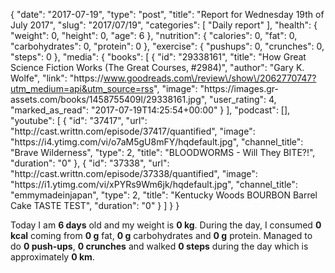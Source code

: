 {
    "date": "2017-07-19",
    "type": "post",
    "title": "Report for Wednesday 19th of July 2017",
    "slug": "2017\/07\/19",
    "categories": [
        "Daily report"
    ],
    "health": {
        "weight": 0,
        "height": 0,
        "age": 6
    },
    "nutrition": {
        "calories": 0,
        "fat": 0,
        "carbohydrates": 0,
        "protein": 0
    },
    "exercise": {
        "pushups": 0,
        "crunches": 0,
        "steps": 0
    },
    "media": {
        "books": [
            {
                "id": "29338161",
                "title": "How Great Science Fiction Works (The Great Courses, #2984)",
                "author": "Gary K. Wolfe",
                "link": "https:\/\/www.goodreads.com\/review\/show\/2062770747?utm_medium=api&utm_source=rss",
                "image": "https:\/\/images.gr-assets.com\/books\/1458755409l\/29338161.jpg",
                "user_rating": 4,
                "marked_as_read": "2017-07-19T14:25:54+00:00"
            }
        ],
        "podcast": [],
        "youtube": [
            {
                "id": "37417",
                "url": "http:\/\/cast.writtn.com\/episode\/37417\/quantified",
                "image": "https:\/\/i4.ytimg.com\/vi\/o7aM5gU8mFY\/hqdefault.jpg",
                "channel_title": "Brave Wilderness",
                "type": 2,
                "title": "BLOODWORMS - Will They BITE?!",
                "duration": "0"
            },
            {
                "id": "37338",
                "url": "http:\/\/cast.writtn.com\/episode\/37338\/quantified",
                "image": "https:\/\/i1.ytimg.com\/vi\/xPYRs9Wm6jk\/hqdefault.jpg",
                "channel_title": "emmymadeinjapan",
                "type": 2,
                "title": "Kentucky Woods BOURBON Barrel Cake TASTE TEST",
                "duration": "0"
            }
        ]
    }
}

Today I am <strong>6 days</strong> old and my weight is <strong>0 kg</strong>. During the day, I consumed <strong>0 kcal</strong> coming from <strong>0 g</strong> fat, <strong>0 g</strong> carbohydrates and <strong>0 g</strong> protein. Managed to do <strong>0 push-ups</strong>, <strong>0 crunches</strong> and walked <strong>0 steps</strong> during the day which is approximately <strong>0 km</strong>.